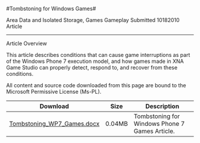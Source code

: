 #Tombstoning for Windows Games#

Area
Data and Isolated Storage, Games Gameplay
Submitted
10182010
Article

---

Article Overview

This article describes conditions that can cause game interruptions as part of the Windows Phone 7 execution model, and how games made in XNA Game Studio can properly detect, respond to, and recover from these conditions.


All content and source code downloaded from this page are bound to the Microsoft Permissive License (Ms-PL).

Download | Size | Description
---|---|---|
[Tombstoning_WP7_Games.docx](https://github.com/nkast/XNAGameStudio/blob/master/Documents/Tombstoning_WP7_Games.docx?raw=true) | 0.04MB | Tombstoning for Windows Phone 7 Games Article.